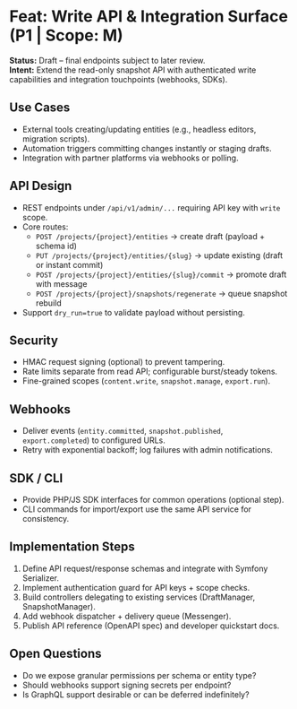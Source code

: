 # Feat: Write API & Integration Surface (P1 | Scope: M)

**Status:** Draft – final endpoints subject to later review.  
**Intent:** Extend the read-only snapshot API with authenticated write capabilities and integration touchpoints (webhooks, SDKs).

## Use Cases
- External tools creating/updating entities (e.g., headless editors, migration scripts).
- Automation triggers committing changes instantly or staging drafts.
- Integration with partner platforms via webhooks or polling.

## API Design
- REST endpoints under `/api/v1/admin/...` requiring API key with `write` scope.
- Core routes:
  - `POST /projects/{project}/entities` → create draft (payload + schema id)
  - `PUT /projects/{project}/entities/{slug}` → update existing (draft or instant commit)
  - `POST /projects/{project}/entities/{slug}/commit` → promote draft with message
  - `POST /projects/{project}/snapshots/regenerate` → queue snapshot rebuild
- Support `dry_run=true` to validate payload without persisting.

## Security
- HMAC request signing (optional) to prevent tampering.
- Rate limits separate from read API; configurable burst/steady tokens.
- Fine-grained scopes (`content.write`, `snapshot.manage`, `export.run`).

## Webhooks
- Deliver events (`entity.committed`, `snapshot.published`, `export.completed`) to configured URLs.
- Retry with exponential backoff; log failures with admin notifications.

## SDK / CLI
- Provide PHP/JS SDK interfaces for common operations (optional step).
- CLI commands for import/export use the same API service for consistency.

## Implementation Steps
1. Define API request/response schemas and integrate with Symfony Serializer.
2. Implement authentication guard for API keys + scope checks.
3. Build controllers delegating to existing services (DraftManager, SnapshotManager).
4. Add webhook dispatcher + delivery queue (Messenger).
5. Publish API reference (OpenAPI spec) and developer quickstart docs.

## Open Questions
- Do we expose granular permissions per schema or entity type?
- Should webhooks support signing secrets per endpoint?
- Is GraphQL support desirable or can be deferred indefinitely?
